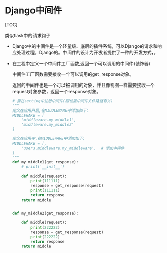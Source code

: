 # Django中间件

[TOC]

类似flask中的请求钩子

- Django中的中间件是一个轻量级、底层的插件系统，可以<!--介入-->Django的请求和响应处理过程，<!--修改-->Django的<!--输入或输出-->。中间件的设计为开发者提供了一种<!--无侵入式-->的开发方式，<!--增强了Django框架的健壮性-->。 

- 在工程中定义一个中间件工厂函数,返回一个可以调用的中间件(装饰器)

  中间件工厂函数需要接收一个可以调用的get_response对象。

  返回的中间件也是一个可以被调用的对象，并且像视图一样需要接收一个request对象参数，返回一个response对象。

  ```python
  # 要在setting中注册中间件(跟位置中间件文件路径有关)
  """
  定义在应用外层,在MIDDLEWARE中添加如下:
  MIDDLEWARE = [
      'middleware.my_middle1',
      'middleware.my_middle2'
  ]
  
  定义在应用中,在MIDDLEWARE中添加如下:
  MIDDLEWARE = [,
      'users.middleware.my_middleware',  # 添加中间件
  ]
  """
  def my_middle1(get_response):
      # print('__init__')
  
      def middle(request):
          print(111111)
          response = get_response(request)
          print(111111)
          return response
      return middle
  
  
  def my_middle2(get_response):
  
      def middle(request):
          print(222222)
          response = get_response(request)
          print(222222)
          return response
      return middle
  ```
